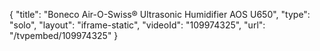 {
    "title": "Boneco Air-O-Swiss&reg; Ultrasonic Humidifier AOS U650",
    "type": "solo",
    "layout": "iframe-static",
    "videoId": "109974325",
    "url": "\/tvpembed\/109974325"
}